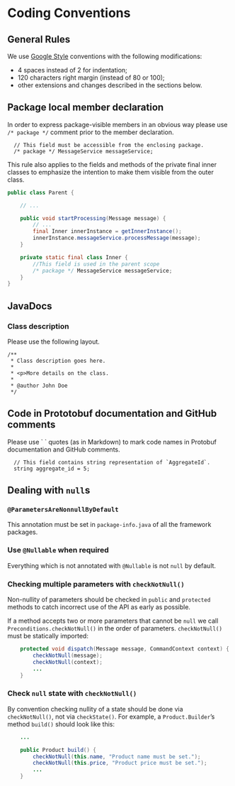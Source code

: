 # Coding Conventions
## General Rules
We use [Google Style](https://google.github.io/styleguide/javaguide.html) conventions with the following modifications:
* 4 spaces instead of 2 for indentation;
* 120 characters right margin (instead of 80 or 100);
* other extensions and changes described in the sections below.

## Package local member declaration
In order to express package-visible members in an obvious way please use `/* package */` comment prior to the member declaration. 

````
  // This field must be accessible from the enclosing package.
  /* package */ MessageService messageService;
````

This rule also applies to the fields and methods of the private final inner classes to emphasize the intention to make them visible from the outer class.

``````java
public class Parent {

    // ...

    public void startProcessing(Message message) {
        // ...
        final Inner innerInstance = getInnerInstance();
        innerInstance.messageService.processMessage(message);
    }

    private static final class Inner {
        //This field is used in the parent scope
        /* package */ MessageService messageService;
    }
}
``````

## JavaDocs
### Class description
Please use the following layout.
```
/**
 * Class description goes here.
 *
 * <p>More details on the class.
 *
 * @author John Doe
 */
```

## Code in Prototobuf documentation and GitHub comments
Please use \` \` quotes (as in Markdown) to mark code names in Protobuf documentation and GitHub comments.

````
  // This field contains string representation of `AggregateId`.
  string aggregate_id = 5;
````

## Dealing with `null`s

### `@ParametersAreNonnullByDefault`
This annotation must be set in `package-info.java` of all the framework packages.

### Use `@Nullable` when required
Everything which is not annotated with `@Nullable` is not `null` by default.

### Checking multiple parameters with `checkNotNull()`
Non-nullity of parameters should be checked in `public` and `protected` methods to catch incorrect use of the API as early as possible.

If a method accepts two or more parameters that cannot be `null` we call `Preconditions.checkNotNull()` in the order of parameters. `checkNotNull()` must be statically imported:

`````java
    protected void dispatch(Message message, CommandContext context) {
        checkNotNull(message);
        checkNotNull(context);
        ...
    }
````` 

### Check `null` state with `checkNotNull()`
By convention checking nullity of a state should be done via `checkNotNull()`, not via `checkState()`. For example, a `Product.Builder`’s method `build()` should look like this: 

``````java
    ...

    public Product build() {
        checkNotNull(this.name, "Product name must be set.");
        checkNotNull(this.price, "Product price must be set.");
        ...
    }
``````

